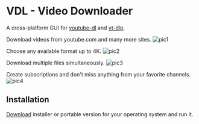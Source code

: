 # VDL - Video Downloader
A cross-platform GUI for [youtube-dl](https://ytdl-org.github.io/youtube-dl/index.html) and [yt-dlp](https://github.com/yt-dlp/yt-dlp).

Download videos from youtube.com and many more sites.
![pic1](https://user-images.githubusercontent.com/6572208/149672268-6558d127-264a-4a14-a0ea-3b080ce78eba.png)

Choose any available format up to 4K.
![pic2](https://user-images.githubusercontent.com/6572208/149672269-5b2a8935-1d91-4d1d-ae62-82849ad8d146.png)

Download multiple files simultaneously.
![pic3](https://user-images.githubusercontent.com/6572208/149672270-c622b56f-efb4-4e93-aa48-e4d3cc575844.png)

Create subscriptions and don't miss anything from your favorite channels.
![pic4](https://user-images.githubusercontent.com/6572208/149672271-1fc12a0c-7aff-452b-b0f2-85ea5dd84d0e.png)

## Installation
[Download](https://github.com/engatec/vdl/releases) installer or portable version for your operating system and run it.  
